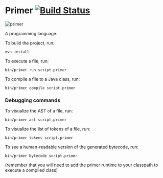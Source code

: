 Primer [![Build Status](https://travis-ci.org/federicobond/primer.svg?branch=master)](https://travis-ci.org/federicobond/primer)
======

![primer](https://cloud.githubusercontent.com/assets/138426/4963448/6a7c1160-6714-11e4-96d9-dfc2773d2334.jpg)

A programming language.

To build the project, run:

    mvn install

To execute a file, run:

    bin/primer run script.primer

To compile a file to a Java class, run:

    bin/primer compile script.primer

### Debugging commands

To visualize the AST of a file, run:

    bin/primer ast script.primer

To visualize the list of tokens of a file, run:

    bin/primer tokens script.primer

To see a human-readable version of the generated bytecode, run:

    bin/primer bytecode script.primer

(remember that you will need to add the primer runtime to your classpath to
execute a compiled class)
